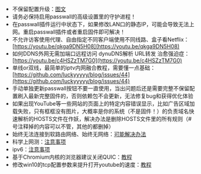 * 不保留配置升级：[图文](./upgrade.md)                 
* 请务必保持启用passwall的高级设置里的守护进程！      
* 在passwall插件运行中状态下，如果修改LAN口的静态IP，可能会导致无法上网。重启passwall插件或者重启固件即可解决！         
* 不允许访客使用代理、自由指定不同客户端使用不同线路、盒子看Netflix：                 
[https://youtu.be/qkga9DN5H08](https://youtu.be/qkga9DN5H08)             
* 如何DDNS外网无需加端口远程访问 dynuDNS解析 URL转发 治愈强迫症：      
[https://youtu.be/c4HSZzTM7G0](https://youtu.be/c4HSZzTM7G0)         
* 单线or双线，最简单的iptv内网融合教程，需要懂一点基础：      
[https://github.com/luckyyyyy/blog/issues/44](https://github.com/luckyyyyy/blog/issues/44)                  
* 手动单独更新passwall按钮不要一直使用，当出问题后还是需要完整不保留配置刷入最新完整固件的，否则依赖包不会更新，无法修复bug和获得优化体验        
* 如果出现YouTube等一些网站的页面上的特定内容错误显示，比如广告区域加载失败，只有框框没有图片，大概率是你的系统（不是固件！）的负责域名快速解析的HOSTS文件在作妖，解决办法是删除HOSTS文件里的所有规则（# 号注释掉的内容可以不管，其他的都删掉）                               
* 始终无法连接到软路由网络、始终无网络：[可能解决办法](./winproxy.md)               
* 科学上网测：[注意事项](./speed.md)        
* ipv6：[注意事项](./ipv6.md)               
* 基于Chromium内核的浏览器建议关闭QUIC：[教程](https://www.echoteen.com/turnoff-quic.html)               
* 修改win10的tcp配置参数来提升打开youtube的速度：[教程](https://bincode.cc/ssr-win10-tcp-youtube-speed/)              

